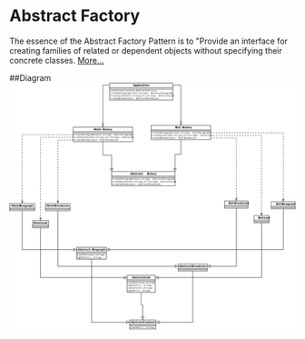 Abstract Factory
================

The essence of the Abstract Factory Pattern is to "Provide an interface for creating families of related or dependent
objects without specifying their concrete classes. [More…](http://en.wikipedia.org/wiki/Abstract_factory_pattern)

##Diagram
![Memento UML Diagram](diagram.png)